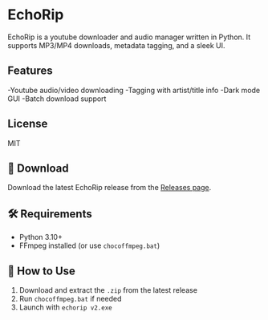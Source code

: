 # EchoRip
EchoRip is a youtube downloader and audio manager written in Python. It supports MP3/MP4 downloads, metadata tagging, and a sleek UI.

## Features
-Youtube audio/video downloading
-Tagging with artist/title info
-Dark mode GUI
-Batch download support

## License
MIT

## 🚀 Download

Download the latest EchoRip release from the [Releases page]().

## 🛠️ Requirements

- Python 3.10+
- FFmpeg installed (or use `chocoffmpeg.bat`)

## 🧱 How to Use

1. Download and extract the `.zip` from the latest release
2. Run `chocoffmpeg.bat` if needed
3. Launch with `echorip v2.exe` 
